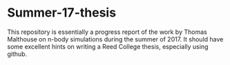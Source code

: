 Summer-17-thesis
===============

This repository is essentially a progress report of
the work by Thomas Malthouse on n-body simulations
during the summer of 2017.  It should have some
excellent hints on writing a Reed College thesis,
especially using github.
